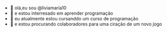 - 👋 olá,eu sou @liviamaria10
- 👀 e estou interresado em aprender programação 
- 🌱 eu atualmente estou cursanddo um curso de programação
- 💞️ e estou procurando colaboradores para uma ciração de um novo jogo 

<!---
liviamaria10/liviamaria10 is a ✨ special ✨ repository because its `README.md` (this file) appears on your GitHub profile.
You can click the Preview link to take a look at your changes.
--->
